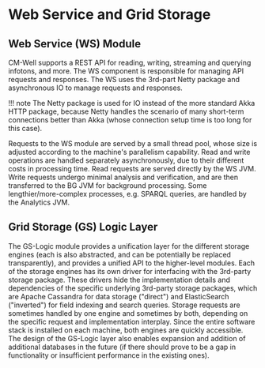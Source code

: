 # Web Service and Grid Storage

## Web Service (WS) Module

CM-Well supports a REST API for reading, writing, streaming and querying infotons, and more. The WS component is responsible for managing API requests and responses. The WS uses the 3rd-part Netty package and asynchronous IO to manage requests and responses. 

!!! note
	The Netty package is used for IO instead of the more standard Akka HTTP package, because Netty handles the scenario of many short-term connections better than Akka (whose connection setup time is too long for this case).

Requests to the WS module are served by a small thread pool, whose size is adjusted according to the machine's parallelism capability. Read and write operations are handled separately asynchronously, due to their different costs in processing time. Read requests are served directly by the WS JVM. Write requests undergo minimal analysis and verification, and are then transferred to the BG JVM for background processing. Some lengthier/more-complex processes, e.g. SPARQL queries, are handled by the Analytics JVM.

## Grid Storage (GS) Logic Layer

The GS-Logic module provides a unification layer for the different storage engines (each is also abstracted, and can be potentially be replaced transparently), and provides a unified API to the higher-level modules. Each of the storage engines has its own driver for interfacing with the 3rd-party storage package. These drivers hide the implementation details and dependencies of the specific underlying 3rd-party storage packages, which are Apache Cassandra for data storage ("direct") and ElasticSearch ("inverted") for field indexing and search queries. Storage requests are sometimes handled by one engine and sometimes by both, depending on the specific request and implementation interplay. Since the entire software stack is installed on each machine, both engines are quickly accessible. The design of the GS-Logic layer also enables expansion and addition of additional databases in the future (if there should prove to be a gap in functionality or insufficient performance in the existing ones).

